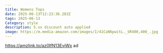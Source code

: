 ```yaml
---
title: Womens Tops
date: 2025-06-13T12:23:36.283Z
tags: 2025-06-13
Category: style
description: 5.xx discount auto applied
image: https://m.media-amazon.com/images/I/41CaN6pwitL._SR400,400_.jpg
---
```

https://amzlink.to/az0IfN13EvjWx ad